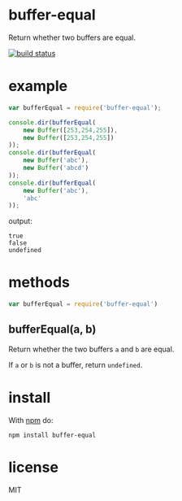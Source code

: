 buffer-equal
============

Return whether two buffers are equal.

[![build status](https://secure.travis-ci.org/inspect-js/buffer-equal.png)](http://travis-ci.org/inspect-js/buffer-equal)

example
=======

``` js
var bufferEqual = require('buffer-equal');

console.dir(bufferEqual(
    new Buffer([253,254,255]),
    new Buffer([253,254,255])
));
console.dir(bufferEqual(
    new Buffer('abc'),
    new Buffer('abcd')
));
console.dir(bufferEqual(
    new Buffer('abc'),
    'abc'
));
```

output:

```
true
false
undefined
```

methods
=======

``` js
var bufferEqual = require('buffer-equal')
```

bufferEqual(a, b)
-----------------

Return whether the two buffers `a` and `b` are equal.

If `a` or `b` is not a buffer, return `undefined`.

install
=======

With [npm](http://npmjs.org) do:

```
npm install buffer-equal
```

license
=======

MIT
